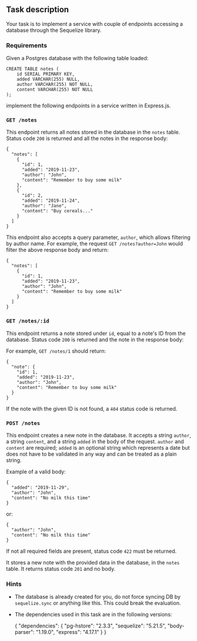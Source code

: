 Task description
----------------

Your task is to implement a service with couple of endpoints accessing a database through the Sequelize library.

### Requirements

Given a Postgres database with the following table loaded:

    CREATE TABLE notes (
        id SERIAL PRIMARY KEY,
        added VARCHAR(255) NULL,
        author VARCHAR(255) NOT NULL,
        content VARCHAR(255) NOT NULL
    );
    

implement the following endpoints in a service written in Express.js.

### `GET /notes`

This endpoint returns all notes stored in the database in the `notes` table. Status code `200` is returned and all the notes in the response body:

    {
      "notes": [
        {
          "id": 1,
          "added": "2019-11-23",
          "author": "John",
          "content": "Remember to buy some milk"
        },
        {
          "id": 2,
          "added": "2019-11-24",
          "author": "Jane",
          "content": "Buy cereals..."
        }
      ]
    }
    

This endpoint also accepts a query parameter, `author`, which allows filtering by author name. For example, the request `GET /notes?author=John` would filter the above response body and return:

    {
      "notes": [
        {
          "id": 1,
          "added": "2019-11-23",
          "author": "John",
          "content": "Remember to buy some milk"
        }
      ]
    }
    

### `GET /notes/:id`

This endpoint returns a note stored under `id`, equal to a note's ID from the database. Status code `200` is returned and the note in the response body:

For example, `GET /notes/1` should return:

    {
      "note": {
        "id": 1,
        "added": "2019-11-23",
        "author": "John",
        "content": "Remember to buy some milk"
      }
    }
    

If the note with the given ID is not found, a `404` status code is returned.

### `POST /notes`

This endpoint creates a new note in the database. It accepts a string `author`, a string `content`, and a string `added` in the body of the request. `author` and `content` are required; `added` is an optional string which represents a date but does not have to be validated in any way and can be treated as a plain string.

Example of a valid body:

    {
      "added": "2019-11-29",
      "author": "John",
      "content": "No milk this time"
    }
    

or:

    {
      "author": "John",
      "content": "No milk this time"
    }
    

If not all required fields are present, status code `422` must be returned.

It stores a new note with the provided data in the database, in the `notes` table. It returns status code `201` and no body.

### Hints

*   The database is already created for you, do not force syncing DB by `sequelize.sync` or anything like this. This could break the evaluation.
*   The dependencies used in this task are in the following versions:

    {
      "dependencies": {
        "pg-hstore": "2.3.3",
        "sequelize": "5.21.5",
        "body-parser": "1.19.0",
        "express": "4.17.1"
      }
    }
